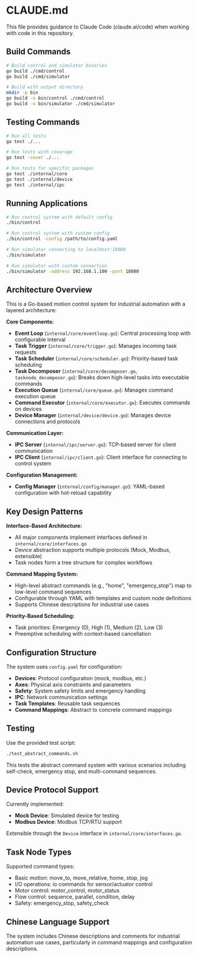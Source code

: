 # CLAUDE.md

This file provides guidance to Claude Code (claude.ai/code) when working with code in this repository.

## Build Commands

```bash
# Build control and simulator binaries
go build ./cmd/control
go build ./cmd/simulator

# Build with output directory
mkdir -p bin
go build -o bin/control ./cmd/control
go build -o bin/simulator ./cmd/simulator
```

## Testing Commands

```bash
# Run all tests
go test ./...

# Run tests with coverage
go test -cover ./...

# Run tests for specific packages
go test ./internal/core
go test ./internal/device
go test ./internal/ipc
```

## Running Applications

```bash
# Run control system with default config
./bin/control

# Run control system with custom config
./bin/control -config /path/to/config.yaml

# Run simulator connecting to localhost:18080
./bin/simulator

# Run simulator with custom connection
./bin/simulator -address 192.168.1.100 -port 18080
```

## Architecture Overview

This is a Go-based motion control system for industrial automation with a layered architecture:

**Core Components:**
- **Event Loop** (`internal/core/eventloop.go`): Central processing loop with configurable interval
- **Task Trigger** (`internal/core/trigger.go`): Manages incoming task requests
- **Task Scheduler** (`internal/core/scheduler.go`): Priority-based task scheduling
- **Task Decomposer** (`internal/core/decomposer.go`, `tasknode_decomposer.go`): Breaks down high-level tasks into executable commands
- **Execution Queue** (`internal/core/queue.go`): Manages command execution queue
- **Command Executor** (`internal/core/executor.go`): Executes commands on devices
- **Device Manager** (`internal/device/device.go`): Manages device connections and protocols

**Communication Layer:**
- **IPC Server** (`internal/ipc/server.go`): TCP-based server for client communication
- **IPC Client** (`internal/ipc/client.go`): Client interface for connecting to control system

**Configuration Management:**
- **Config Manager** (`internal/config/manager.go`): YAML-based configuration with hot-reload capability

## Key Design Patterns

**Interface-Based Architecture:**
- All major components implement interfaces defined in `internal/core/interfaces.go`
- Device abstraction supports multiple protocols (Mock, Modbus, extensible)
- Task nodes form a tree structure for complex workflows

**Command Mapping System:**
- High-level abstract commands (e.g., "home", "emergency_stop") map to low-level command sequences
- Configurable through YAML with templates and custom node definitions
- Supports Chinese descriptions for industrial use cases

**Priority-Based Scheduling:**
- Task priorities: Emergency (0), High (1), Medium (2), Low (3)
- Preemptive scheduling with context-based cancellation

## Configuration Structure

The system uses `config.yaml` for configuration:
- **Devices**: Protocol configuration (mock, modbus, etc.)
- **Axes**: Physical axis constraints and parameters
- **Safety**: System safety limits and emergency handling
- **IPC**: Network communication settings
- **Task Templates**: Reusable task sequences
- **Command Mappings**: Abstract to concrete command mappings

## Testing

Use the provided test script:
```bash
./test_abstract_commands.sh
```

This tests the abstract command system with various scenarios including self-check, emergency stop, and multi-command sequences.

## Device Protocol Support

Currently implemented:
- **Mock Device**: Simulated device for testing
- **Modbus Device**: Modbus TCP/RTU support

Extensible through the `Device` interface in `internal/core/interfaces.go`.

## Task Node Types

Supported command types:
- Basic motion: move_to, move_relative, home, stop, jog
- I/O operations: io commands for sensor/actuator control
- Motor control: motor_control, motor_status
- Flow control: sequence, parallel, condition, delay
- Safety: emergency_stop, safety_check

## Chinese Language Support

The system includes Chinese descriptions and comments for industrial automation use cases, particularly in command mappings and configuration descriptions.